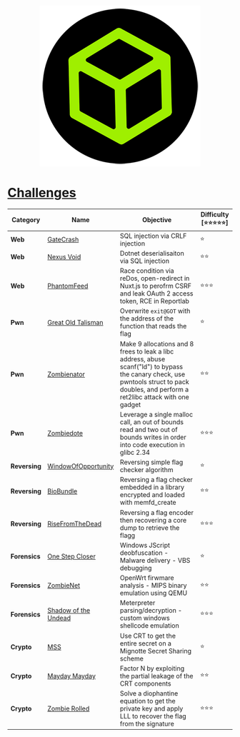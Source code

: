 <p align='center'>
  <img src='assets/htb.png' alt="HTB">
</p>

# [__Challenges__](#challenges)
| Category      | Name                                                                    | Objective         | Difficulty [⭐⭐⭐⭐⭐] |
|---------------|-------------------------------------------------------------------------|--------------------------------------------------|-------------------------|
| **Web** | [GateCrash](uni-ctf-2023/web/[Easy]%20GateCrash) | SQL injection via CRLF injection | ⭐ |
| **Web** | [Nexus Void](uni-ctf-2023/web/[Medium]%20Nexus%20Void) | Dotnet deserialisaiton via SQL injection | ⭐⭐ |
| **Web** | [PhantomFeed](uni-ctf-2023/web/[Hard]%20PhantomFeed) | Race condition via reDos, open-redirect in Nuxt.js to perofrm CSRF and leak OAuth 2 access token, RCE in Reportlab  | ⭐⭐⭐ |
| **Pwn** | [Great Old Talisman](uni-ctf-2023/pwn/[Easy]%20Great%20Old%20Talisman) |  Overwrite `exit@GOT` with the address of the function that reads the flag | ⭐ |
| **Pwn** | [Zombienator](uni-ctf-2023/pwn/[Medium]%20Zombienator) | Make 9 allocations and 8 frees to leak a libc address, abuse scanf("ld") to bypass the canary check, use pwntools struct to pack doubles, and perform a ret2libc attack with one gadget | ⭐⭐ |
| **Pwn** | [Zombiedote](uni-ctf-2023/pwn/[Hard]%20Zombiedote) | Leverage a single malloc call, an out of bounds read and two out of bounds writes in order into code execution in glibc 2.34 | ⭐⭐⭐ |
| **Reversing** | [WindowOfOpportunity](uni-ctf-2023/rev/[Easy]%20WindowOfOpportunity) | Reversing simple flag checker algorithm | ⭐ |
| **Reversing** | [BioBundle](uni-ctf-2023/rev/[Medium]%20BioBundle) | Reversing a flag checker embedded in a library encrypted and loaded with memfd_create | ⭐⭐ |
| **Reversing** | [RiseFromTheDead](uni-ctf-2023/rev/[Hard]%20RiseFromTheDead) | Reversing a flag encoder then recovering a core dump to retrieve the flagg | ⭐⭐⭐ |
| **Forensics** | [One Step Closer](uni-ctf-2023/forensics/[Easy]%20One%20Step%20Closer) | Windows JScript deobfuscation - Malware delivery - VBS debugging | ⭐ |
| **Forensics** | [ZombieNet](uni-ctf-2023/forensics/[Medium]%20ZombieNet) | OpenWrt firwmare analysis - MIPS binary emulation using QEMU  | ⭐⭐ |
| **Forensics** | [Shadow of the Undead](uni-ctf-2023/forensics/[Hard]%20Shadow%20of%20the%20Undead) | Meterpreter parsing/decryption - custom windows shellcode emulation | ⭐⭐⭐ |
| **Crypto** | [MSS](uni-ctf-2023/crypto/[Easy]%20MSS)| Use CRT to get the entire secret on a Mignotte Secret Sharing scheme | ⭐|
| **Crypto** | [Mayday Mayday](uni-ctf-2023/crypto/[Medium]%20Mayday%20Mayday) | Factor N by exploiting the partial leakage of the CRT components | ⭐⭐ |
| **Crypto** | [Zombie Rolled](uni-ctf-2023/crypto/[Hard]%20Zombie%20Rolled) | Solve a diophantine equation to get the private key and apply LLL to recover the flag from the signature | ⭐⭐⭐ |
